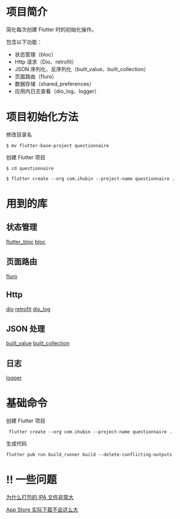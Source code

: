# 项目简介

简化每次创建 Flutter 时的初始化操作。

包含以下功能：

- 状态管理（bloc）
- Http 请求（Dio、retrofit）
- JSON 序列化、反序列化（built_value、built_collection）
- 页面路由（fluro）
- 数据存储（shared_preferences）
- 应用内日志查看（dio_log、logger）


# 项目初始化方法

修改目录名
```shell script
$ mv flutter-base-project questionnaire
```

创建 Flutter 项目
```shell script
$ cd questionnaire

$ flutter create --org com.ihubin --project-name questionnaire .
```


# 用到的库

## 状态管理

[flutter_bloc](https://pub.dev/packages/flutter_bloc)
[bloc](https://pub.dev/packages/bloc)


## 页面路由

[fluro](https://pub.dev/packages/fluro)


## Http

[dio](https://pub.dev/packages/dio)
[retrofit](https://pub.dev/packages/retrofit)
[dio_log](https://pub.dev/packages/dio_log)


## JSON 处理

[built_value](https://pub.dev/packages/built_value)
[built_collection](https://pub.dev/packages/built_collection)


## 日志

[logger](https://pub.dev/packages/logger)



# 基础命令

创建 Flutter 项目
```
 flutter create --org com.ihubin --project-name questionnaire .
```

生成代码
```
flutter pub run build_runner build --delete-conflicting-outputs
```



# !! 一些问题

[为什么打包的 IPA 文件非常大](https://github.com/flutter/flutter/issues/47101#issuecomment-567522077)

[App Store 实际下载不会这么大](https://github.com/flutter/flutter/issues/47101#issuecomment-567395378)
